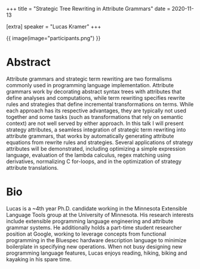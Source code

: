+++
title = "Strategic Tree Rewriting in Attribute Grammars"
date = 2020-11-13

[extra]
speaker = "Lucas Kramer"
+++

{{ image(image="participants.png") }}

# Abstract
Attribute grammars and strategic term rewriting are two formalisms commonly used in programming language implementation.  Attribute grammars work by decorating abstract syntax trees with attributes that define analyses and computations, while term rewriting specifies rewrite rules and strategies that define incremental transformations on terms.  While each approach has its respective advantages, they are typically not used together and some tasks (such as transformations that rely on semantic context) are not well served by either approach.  In this talk I will present strategy attributes, a seamless integration of strategic term rewriting into attribute grammars, that works by automatically generating attribute equations from rewrite rules and strategies.  Several applications of strategy attributes will be demonstrated, including optimizing a simple expression language, evaluation of the lambda calculus, regex matching using derivatives, normalizing C for-loops, and in the optimization of strategy attribute translations.

# Bio
Lucas is a ~4th year Ph.D. candidate working in the Minnesota Extensible Language Tools group at the University of Minnesota. His research interests include extensible programming language engineering and attribute grammar systems.  He additionally holds a part-time student researcher position at Google, working to leverage concepts from functional programming in the Bluespec hardware description language to minimize boilerplate in specifying new operations.  When not busy designing new programming language features, Lucas enjoys reading, hiking, biking and kayaking in his spare time.
